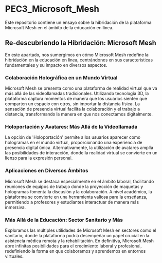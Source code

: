 # PEC3_Microsoft_Mesh
Este repositorio contiene un ensayo sobre la hibridación de la plataforma Microsoft Mesh en el ámbito de la educación en línea. 
## Re-descubriendo la Hibridación: Microsoft Mesh

En este apartado, nos sumergimos en cómo Microsoft Mesh redefine la hibridación en la educación en línea, centrándonos en sus características fundamentales y su impacto en diversos aspectos.

### Colaboración Holográfica en un Mundo Virtual

Microsoft Mesh se presenta como una plataforma de realidad virtual que va más allá de las videollamadas tradicionales. Utilizando tecnología 3D, la plataforma captura momentos de manera que los usuarios sienten que comparten un espacio con otros, sin importar la distancia física. La sensación de presencia virtual facilita la colaboración y el trabajo a distancia, transformando la manera en que nos conectamos digitalmente.

### Holoportación y Avatares: Más Allá de la Videollamada

La opción de 'Holoportación' permite a los usuarios aparecer como hologramas en el mundo virtual, proporcionando una experiencia de presencia digital única. Alternativamente, la utilización de avatares amplía las posibilidades de interacción, donde la realidad virtual se convierte en un lienzo para la expresión personal.

### Aplicaciones en Diversos Ámbitos

Microsoft Mesh se destaca especialmente en el ámbito laboral, facilitando reuniones de equipos de trabajo donde la proyección de maquetas y hologramas fomenta la discusión y la colaboración. A nivel académico, la plataforma se convierte en una herramienta valiosa para la enseñanza, permitiendo a profesores y estudiantes interactuar de manera más inmersiva.

### Más Allá de la Educación: Sector Sanitario y Más

Exploramos las múltiples utilidades de Microsoft Mesh en sectores como el sanitario, donde la plataforma podría desempeñar un papel crucial en la asistencia médica remota y la rehabilitación. En definitiva, Microsoft Mesh abre infinitas posibilidades para el crecimiento laboral y profesional, redefiniendo la forma en que colaboramos y aprendemos en entornos virtuales.
